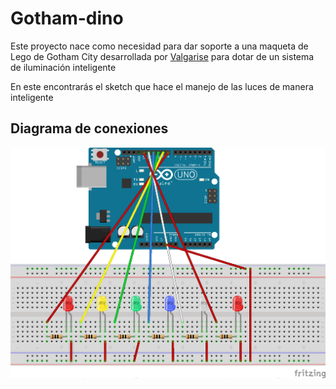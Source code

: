 # Gotham-dino

Este proyecto nace como necesidad para dar soporte a una maqueta de Lego de Gotham City desarrollada por [Valgarise](https://www.flickr.com/photos/valgarise/) para dotar de un sistema de iluminación inteligente

En este encontrarás el sketch que hace el manejo de las luces de manera inteligente

## Diagrama de conexiones
![Diagrama de conexiones de sensor de luces](https://github.com/evalero/Arduino-sysadminday-2017/blob/master/luces/Gotham-dino.png)
